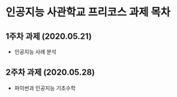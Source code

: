 # 인공지능 사관학교 프리코스 과제 목차

## 1주차 과제 (2020.05.21)
* 인공지능 사례 분석

## 2주차 과제 (2020.05.28)
* 파이썬과 인공지능 기초수학
